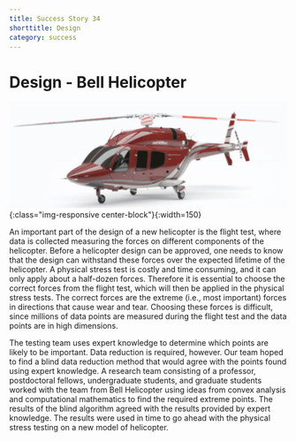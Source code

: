 ```yaml
---
title: Success Story 34
shorttitle: Design
category: success
---
```


# Design - Bell Helicopter

![helicopter](/img/portfolio/Helicopter.png){:class="img-responsive center-block"}{:width=150}

An important part of the design of a new helicopter is the flight test,
where data is collected measuring the forces on different components of
the helicopter. Before a helicopter design can be approved, one needs to
know that the design can withstand these forces over the expected lifetime
of the helicopter. A physical stress test is costly and time consuming,
and it can only apply about a half-dozen forces. Therefore it is essential
to choose the correct forces from the flight test, which will then be
applied in the physical stress tests. The correct forces are the extreme
(i.e., most important) forces in directions that cause wear and tear.
Choosing these forces is difficult, since millions of data points are
measured during the flight test and the data points are in high
dimensions.

The testing team uses expert knowledge to determine which points are
likely to be important. Data reduction is required, however. Our team
hoped to find a blind data reduction method that would agree with
the points found using expert knowledge. A research team consisting of a
professor, postdoctoral fellows, undergraduate students, and graduate
students worked with the team from Bell Helicopter using ideas from convex
analysis and computational mathematics to find the required extreme
points. The results of the blind algorithm agreed with the results
provided by expert knowledge. The results were used in time to go ahead
with the physical stress testing on a new model of helicopter.
